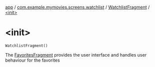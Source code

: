 [app](../../index.md) / [com.example.mymovies.screens.watchlist](../index.md) / [WatchlistFragment](index.md) / [&lt;init&gt;](./-init-.md)

# &lt;init&gt;

`WatchlistFragment()`

The [FavoritesFragment](#) provides the user interface and handles user behaviour for the favorites

